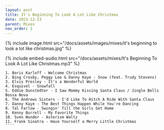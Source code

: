 ```yaml
---
layout: post
title: It's Beginning To Look A Lot Like Christmas
date: 2023-12-23
parent: Mixes
nav_order: 2
---
```

{% include image.html src="/docs/assets/images/mixes/it's beginning to look a lot like christmas.jpg" %}

{% include embed-audio.html src="/docs/assets/mixes/It's Beginning To Look A Lot Like Christmas.mp3" %}

`````
1. Boris Karloff - Welcome Christmas
2. Bing Crosby, Peggy Lee & Danny Kaye - Snow (feat. Trudy Stevens)
3. Elvis Presley - It's a Wonderful World
4. Esquivel - Snowfall
5. Eddie Dunstedter - I Saw Mommy Kissing Santa Claus / Jingle Bells Bossa Nova
6. The Andrews Sisters - I'd Like To Hitch A Ride With Santa Claus
7. Danny Kaye - The Best Things Happen While You're Dancing
8. Tal Farlow - Swingin' Till the Girls Get Home
9. Kenny Burrell - My Favorite Things
10. Sven Wunder - Asterism Waltz
11. Frank Sinatra - Have Yourself a Merry Little Christmas
````